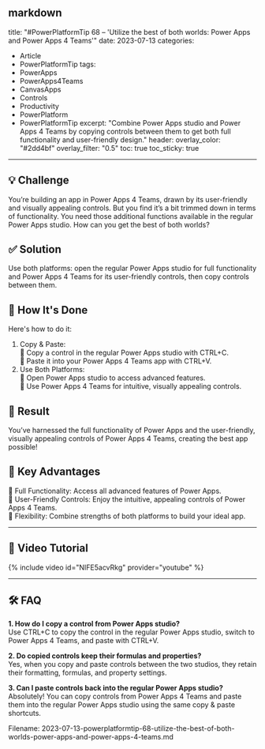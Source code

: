 markdown
---
title: "#PowerPlatformTip 68 – 'Utilize the best of both worlds: Power Apps and Power Apps 4 Teams'"
date: 2023-07-13
categories:
  - Article
  - PowerPlatformTip
tags:
  - PowerApps
  - PowerApps4Teams
  - CanvasApps
  - Controls
  - Productivity
  - PowerPlatform
  - PowerPlatformTip
excerpt: "Combine Power Apps studio and Power Apps 4 Teams by copying controls between them to get both full functionality and user-friendly design."
header:
  overlay_color: "#2dd4bf"
  overlay_filter: "0.5"
toc: true
toc_sticky: true
---

## 💡 Challenge
You’re building an app in Power Apps 4 Teams, drawn by its user-friendly and visually appealing controls. But you find it’s a bit trimmed down in terms of functionality. You need those additional functions available in the regular Power Apps studio. How can you get the best of both worlds?

## ✅ Solution
Use both platforms: open the regular Power Apps studio for full functionality and Power Apps 4 Teams for its user-friendly controls, then copy controls between them.

## 🔧 How It's Done
Here's how to do it:
1. Copy & Paste:  
   🔸 Copy a control in the regular Power Apps studio with CTRL+C.  
   🔸 Paste it into your Power Apps 4 Teams app with CTRL+V.
2. Use Both Platforms:  
   🔸 Open Power Apps studio to access advanced features.  
   🔸 Use Power Apps 4 Teams for intuitive, visually appealing controls.

## 🎉 Result
You’ve harnessed the full functionality of Power Apps and the user-friendly, visually appealing controls of Power Apps 4 Teams, creating the best app possible!

## 🌟 Key Advantages
🔸 Full Functionality: Access all advanced features of Power Apps.  
🔸 User-Friendly Controls: Enjoy the intuitive, appealing controls of Power Apps 4 Teams.  
🔸 Flexibility: Combine strengths of both platforms to build your ideal app.

---

## 🎥 Video Tutorial
{% include video id="NIFE5acvRkg" provider="youtube" %}

---

## 🛠️ FAQ
**1. How do I copy a control from Power Apps studio?**  
Use CTRL+C to copy the control in the regular Power Apps studio, switch to Power Apps 4 Teams, and paste with CTRL+V.

**2. Do copied controls keep their formulas and properties?**  
Yes, when you copy and paste controls between the two studios, they retain their formatting, formulas, and property settings.

**3. Can I paste controls back into the regular Power Apps studio?**  
Absolutely! You can copy controls from Power Apps 4 Teams and paste them into the regular Power Apps studio using the same copy & paste shortcuts.


Filename: 2023-07-13-powerplatformtip-68-utilize-the-best-of-both-worlds-power-apps-and-power-apps-4-teams.md